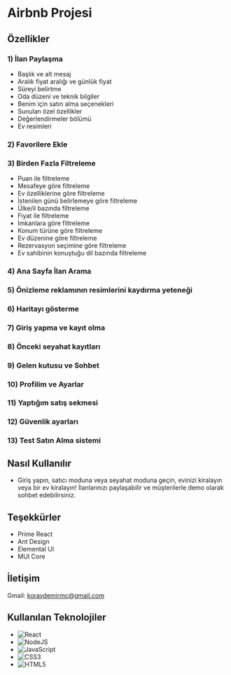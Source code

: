 # Airbnb Projesi

## Özellikler

### 1) İlan Paylaşma
- Başlık ve alt mesaj
- Aralık fiyat aralığı ve günlük fiyat
- Süreyi belirtme
- Oda düzeni ve teknik bilgiler
- Benim için satın alma seçenekleri
- Sunulan özel özellikler
- Değerlendirmeler bölümü
- Ev resimleri

### 2) Favorilere Ekle

### 3) Birden Fazla Filtreleme
- Puan ile filtreleme
- Mesafeye göre filtreleme
- Ev özelliklerine göre filtreleme
- İstenilen günü belirlemeye göre filtreleme
- Ülke/il bazında filtreleme
- Fiyat ile filtreleme
- İmkanlara göre filtreleme
- Konum türüne göre filtreleme
- Ev düzenine göre filtreleme
- Rezervasyon seçimine göre filtreleme
- Ev sahibinin konuştuğu dil bazında filtreleme

### 4) Ana Sayfa İlan Arama

### 5) Önizleme reklamının resimlerini kaydırma yeteneği

### 6) Haritayı gösterme

### 7) Giriş yapma ve kayıt olma

### 8) Önceki seyahat kayıtları

### 9) Gelen kutusu ve Sohbet

### 10) Profilim ve Ayarlar

### 11) Yaptığım satış sekmesi

### 12) Güvenlik ayarları

### 13) Test Satın Alma sistemi

## Nasıl Kullanılır
- Giriş yapın, satıcı moduna veya seyahat moduna geçin, evinizi kiralayın veya bir ev kiralayın! İlanlarınızı paylaşabilir ve müşterilerle demo olarak sohbet edebilirsiniz.

## Teşekkürler
- Prime React
- Ant Design
- Elemental UI
- MUI Core

## İletişim
Gmail: koraydemirmc@gmail.com

## Kullanılan Teknolojiler
- ![React](https://img.shields.io/badge/react-%2320232a.svg?style=flat&logo=react&logoColor=%2361DAFB)
- ![NodeJS](https://img.shields.io/badge/node.js-6DA55F?style=flat&logo=node.js&logoColor=white)
- ![JavaScript](https://img.shields.io/badge/javascript-%23323330.svg?style=flat&logo=javascript&logoColor=%23F7DF1E)
- ![CSS3](https://img.shields.io/badge/css3-%231572B6.svg?style=flat&logo=css3&logoColor=white)  
- ![HTML5](https://img.shields.io/badge/html5-%23E34F26.svg?style=flat&logo=html5&logoColor=white)

